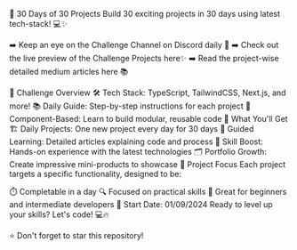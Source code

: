 🚀 30 Days of 30 Projects
Build 30 exciting projects in 30 days using latest tech-stack! 💻✨

➡️ Keep an eye on the Challenge Channel on Discord daily 👀
➡️ Check out the live preview of the Challenge Projects here✨
➡️ Read the project-wise detailed medium articles here 📚

🎯 Challenge Overview
🛠️ Tech Stack: TypeScript, TailwindCSS, Next.js, and more!
📚 Daily Guide: Step-by-step instructions for each project
🧩 Component-Based: Learn to build modular, reusable code
🌟 What You'll Get
🏗️ Daily Projects: One new project every day for 30 days
📝 Guided Learning: Detailed articles explaining code and process
💪 Skill Boost: Hands-on experience with the latest technologies
🗂️ Portfolio Growth: Create impressive mini-products to showcase
🎨 Project Focus
Each project targets a specific functionality, designed to be:

⏱️ Completable in a day
🔍 Focused on practical skills
🚀 Great for beginners and intermediate developers
📅 Start Date: 01/09/2024
Ready to level up your skills? Let's code! 💻🔥

⭐ Don't forget to star this repository!
